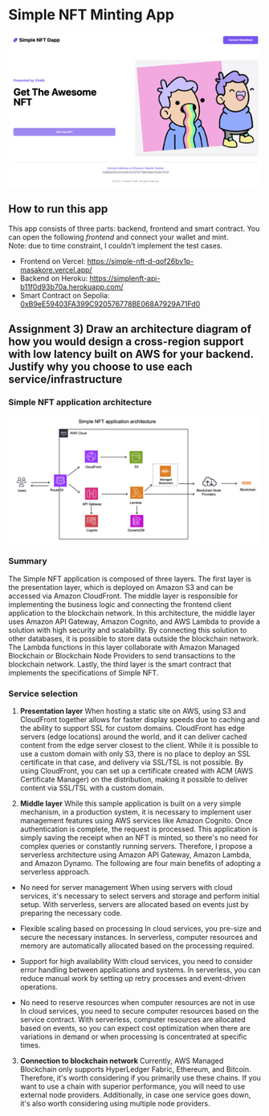 # Simple NFT Minting App
<img src="home.png" alt="app home page" width="800"/>



## How to run this app
This app consists of three parts: backend, frontend and smart contract. You can open the following *frontend* and connect your wallet and mint.  
Note: due to time constraint, I couldn't implement the test cases.

- Frontend on Vercel: https://simple-nft-d-qof26bv1p-masakore.vercel.app/
- Backend on Heroku: https://simplenft-api-b11f0d93b70a.herokuapp.com/
- Smart Contract on Sepolia: [0xB9eE59403FA399C920576778BE068A7929A71Fd0](https://sepolia.etherscan.io/address/0xB9eE59403FA399C920576778BE068A7929A71Fd0)

## Assignment 3) Draw an architecture diagram of how you would design a cross-region support with low latency built on AWS for your backend. Justify why you choose to use each service/infrastructure

### Simple NFT application architecture
![image](./sample_arch.png)

### Summary
The Simple NFT application is composed of three layers. The first layer is the presentation layer, which is deployed on Amazon S3 and can be accessed via Amazon CloudFront. The middle layer is responsible for implementing the business logic and connecting the frontend client application to the blockchain network. In this architecture, the middle layer uses Amazon API Gateway, Amazon Cognito, and AWS Lambda to provide a solution with high security and scalability. By connecting this solution to other databases, it is possible to store data outside the blockchain network. The Lambda functions in this layer collaborate with Amazon Managed Blockchain or Blockchain Node Providers to send transactions to the blockchain network. Lastly, the third layer is the smart contract that implements the specifications of Simple NFT.

### Service selection
1. **Presentation layer**
When hosting a static site on AWS, using S3 and CloudFront together allows for faster display speeds due to caching and the ability to support SSL for custom domains. CloudFront has edge servers (edge locations) around the world, and it can deliver cached content from the edge server closest to the client. While it is possible to use a custom domain with only S3, there is no place to deploy an SSL certificate in that case, and delivery via SSL/TSL is not possible. By using CloudFront, you can set up a certificate created with ACM (AWS Certificate Manager) on the distribution, making it possible to deliver content via SSL/TSL with a custom domain.

2. **Middle layer**
While this sample application is built on a very simple mechanism, in a production system, it is necessary to implement user management features using AWS services like Amazon Cognito. Once authentication is complete, the request is processed. This application is simply saving the receipt when an NFT is minted, so there's no need for complex queries or constantly running servers. Therefore, I propose a serverless architecture using Amazon API Gateway, Amazon Lambda, and Amazon Dynamo. The following are four main benefits of adopting a serverless approach.

- No need for server management
When using servers with cloud services, it's necessary to select servers and storage and perform initial setup. With serverless, servers are allocated based on events just by preparing the necessary code.

- Flexible scaling based on processing
In cloud services, you pre-size and secure the necessary instances. In serverless, computer resources and memory are automatically allocated based on the processing required.

- Support for high availability
With cloud services, you need to consider error handling between applications and systems. In serverless, you can reduce manual work by setting up retry processes and event-driven operations.

- No need to reserve resources when computer resources are not in use
In cloud services, you need to secure computer resources based on the service contract. With serverless, computer resources are allocated based on events, so you can expect cost optimization when there are variations in demand or when processing is concentrated at specific times.

3. **Connection to blockchain network**
Currently, AWS Managed Blockchain only supports HyperLedger Fabric, Ethereum, and Bitcoin. Therefore, it's worth considering if you primarily use these chains. If you want to use a chain with superior performance, you will need to use external node providers. Additionally, in case one service goes down, it's also worth considering using multiple node providers.




